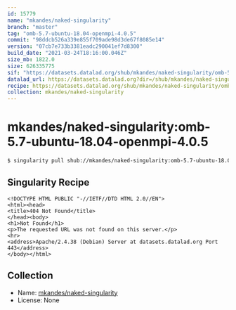 ```yaml
---
id: 15779
name: "mkandes/naked-singularity"
branch: "master"
tag: "omb-5.7-ubuntu-18.04-openmpi-4.0.5"
commit: "98ddcb526a339e855f709ade98d3de67f8085e14"
version: "07cb7e733b3381eadc290041ef7d8300"
build_date: "2021-03-24T18:16:00.046Z"
size_mb: 1822.0
size: 626335775
sif: "https://datasets.datalad.org/shub/mkandes/naked-singularity/omb-5.7-ubuntu-18.04-openmpi-4.0.5/2021-03-24-98ddcb52-07cb7e73/07cb7e733b3381eadc290041ef7d8300.sif"
datalad_url: https://datasets.datalad.org?dir=/shub/mkandes/naked-singularity/omb-5.7-ubuntu-18.04-openmpi-4.0.5/2021-03-24-98ddcb52-07cb7e73/
recipe: https://datasets.datalad.org/shub/mkandes/naked-singularity/omb-5.7-ubuntu-18.04-openmpi-4.0.5/2021-03-24-98ddcb52-07cb7e73/Singularity
collection: mkandes/naked-singularity
---
```


# mkandes/naked-singularity:omb-5.7-ubuntu-18.04-openmpi-4.0.5

```bash
$ singularity pull shub://mkandes/naked-singularity:omb-5.7-ubuntu-18.04-openmpi-4.0.5
```

## Singularity Recipe

```singularity
<!DOCTYPE HTML PUBLIC "-//IETF//DTD HTML 2.0//EN">
<html><head>
<title>404 Not Found</title>
</head><body>
<h1>Not Found</h1>
<p>The requested URL was not found on this server.</p>
<hr>
<address>Apache/2.4.38 (Debian) Server at datasets.datalad.org Port 443</address>
</body></html>
```

## Collection

 - Name: [mkandes/naked-singularity](https://github.com/mkandes/naked-singularity)
 - License: None

